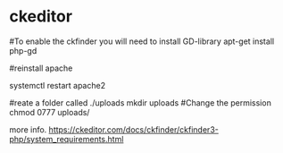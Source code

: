 # ckeditor

#To enable the ckfinder you will need to install GD-library 
apt-get install php-gd

#reinstall apache 

systemctl restart apache2

#reate a folder called ./uploads
mkdir uploads
#Change the permission 
chmod 0777 uploads/

more info. 
https://ckeditor.com/docs/ckfinder/ckfinder3-php/system_requirements.html
